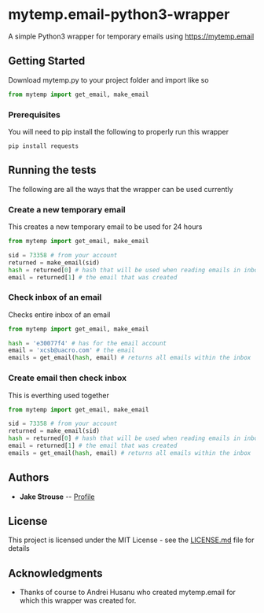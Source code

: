 # mytemp.email-python3-wrapper

A simple Python3 wrapper for temporary emails using https://mytemp.email

## Getting Started

Download mytemp.py to your project folder and import like so

```python
from mytemp import get_email, make_email
```

### Prerequisites

You will need to pip install the following to properly run this wrapper

```
pip install requests
```

## Running the tests

The following are all the ways that the wrapper can be used currently

### Create a new temporary email

This creates a new temporary email to be used for 24 hours

```python
from mytemp import get_email, make_email

sid = 73358 # from your account
returned = make_email(sid)
hash = returned[0] # hash that will be used when reading emails in inbox
email = returned[1] # the email that was created
```

### Check inbox of an email

Checks entire inbox of an email

```python
from mytemp import get_email, make_email

hash = 'e30077f4' # has for the email account
email = 'xcsb@uacro.com' # the email
emails = get_email(hash, email) # returns all emails within the inbox
```
### Create email then check inbox

This is everthing used together

```python
from mytemp import get_email, make_email

sid = 73358 # from your account
returned = make_email(sid)
hash = returned[0] # hash that will be used when reading emails in inbox
email = returned[1] # the email that was created
emails = get_email(hash, email) # returns all emails within the inbox
```


## Authors

* **Jake Strouse** -- [Profile](https://github.com/jakestrouse00)

## License

This project is licensed under the MIT License - see the [LICENSE.md](LICENSE.md) file for details

## Acknowledgments

* Thanks of course to Andrei Husanu who created mytemp.email for which this wrapper was created for.
